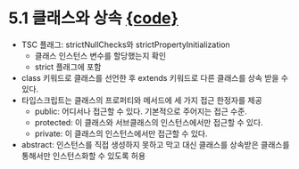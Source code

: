 
# 5.1 클래스와 상속 [{code}](../src/chapter5/5.1.ts)
- TSC 플래그: strictNullChecks와 strictPropertyInitialization
    - 클래스 인스턴스 변수를 할당했는지 확인
    - strict 플래그에 포함
- class 키워드로 클래스를 선언한 후 extends 키워드로 다른 클래스를 상속 받을 수 있다.
- 타입스크립트는 클래스의 프로퍼티와 메서드에 세 가지 접근 한정자를 제공
    - public: 어디서나 접근할 수 있다. 기본적으로 주어지는 접근 수준.
    - protected: 이 클래스와 서브클래스의 인스턴스에서만 접근할 수 있다.
    - private: 이 클래스의 인스턴스에서만 접근할 수 있다.
- abstract: 인스턴스를 직접 생성하지 못하고 막고 대신 클래스를 상속받은 클래스를 통해서만 인스턴스화할 수 있도록 허용